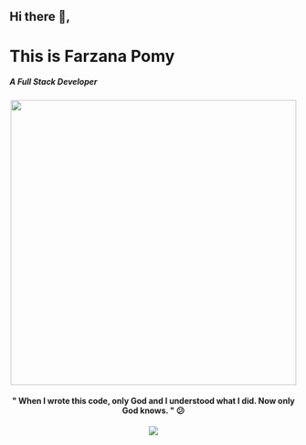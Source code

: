

## Hi there 👋, <h1>This is Farzana Pomy</h1>

<h5>A Full Stack Developer</h5>

<div id="header" align="center">
  <img src="https://media.giphy.com/media/L1R1tvI9svkIWwpVYr/giphy.gif" width="500" width="500"/>
<h4  background-color="blue">" When I wrote this code, only God and I understood what I did. Now only God knows. " 😕</h4>

</div>
  <p align="center">
  <a href="https://skillicons.dev">
    <img src="https://skillicons.dev/icons?i=js,c,cpp,express,firebase,mongodb,redux,stackoverflow,tailwind,materialui,bootstrap,css,git,react," />
  </a>
</p>

